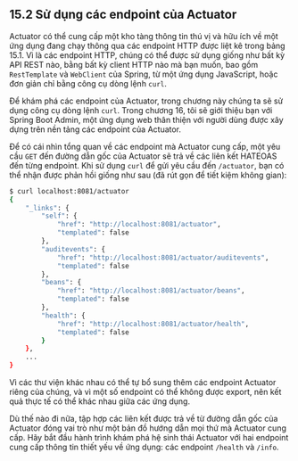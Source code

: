 ## 15.2 Sử dụng các endpoint của Actuator

Actuator có thể cung cấp một kho tàng thông tin thú vị và hữu ích về một ứng dụng đang chạy thông qua các endpoint HTTP được liệt kê trong bảng 15.1. Vì là các endpoint HTTP, chúng có thể được sử dụng giống như bất kỳ API REST nào, bằng bất kỳ client HTTP nào mà bạn muốn, bao gồm `RestTemplate` và `WebClient` của Spring, từ một ứng dụng JavaScript, hoặc đơn giản chỉ bằng công cụ dòng lệnh `curl`.

Để khám phá các endpoint của Actuator, trong chương này chúng ta sẽ sử dụng công cụ dòng lệnh `curl`. Trong chương 16, tôi sẽ giới thiệu bạn với Spring Boot Admin, một ứng dụng web thân thiện với người dùng được xây dựng trên nền tảng các endpoint của Actuator.

Để có cái nhìn tổng quan về các endpoint mà Actuator cung cấp, một yêu cầu `GET` đến đường dẫn gốc của Actuator sẽ trả về các liên kết HATEOAS đến từng endpoint. Khi sử dụng `curl` để gửi yêu cầu đến `/actuator`, bạn có thể nhận được phản hồi giống như sau (đã rút gọn để tiết kiệm không gian):

```bash
$ curl localhost:8081/actuator
{
    "_links": {
        "self": {
            "href": "http://localhost:8081/actuator",
            "templated": false
        },
        "auditevents": {
            "href": "http://localhost:8081/actuator/auditevents",
            "templated": false
        },
        "beans": {
            "href": "http://localhost:8081/actuator/beans",
            "templated": false
        },
        "health": {
            "href": "http://localhost:8081/actuator/health",
            "templated": false
        }
    },
    ...
}
```

Vì các thư viện khác nhau có thể tự bổ sung thêm các endpoint Actuator riêng của chúng, và vì một số endpoint có thể không được export, nên kết quả thực tế có thể khác nhau giữa các ứng dụng.

Dù thế nào đi nữa, tập hợp các liên kết được trả về từ đường dẫn gốc của Actuator đóng vai trò như một bản đồ hướng dẫn mọi thứ mà Actuator cung cấp. Hãy bắt đầu hành trình khám phá hệ sinh thái Actuator với hai endpoint cung cấp thông tin thiết yếu về ứng dụng: các endpoint `/health` và `/info`.
